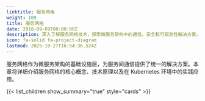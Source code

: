 ```yaml
---
linktitle: 服务网格
weight: 109
title: 服务网格
date: 2018-09-09T00:00:00Z
description: 深入了解服务网格技术，探索微服务架构中的通信、安全和可观测性解决方案，包括 Istio、Linkerd 等主流服务网格实现。
icon: fa-solid fa-project-diagram
lastmod: 2025-10-27T16:54:36.524Z
---
```


服务网格作为微服务架构的基础设施层，为服务间通信提供了统一的解决方案。本章将详细介绍服务网格的核心概念、技术原理以及在 Kubernetes 环境中的实践应用。

{{< list_children show_summary="true" style="cards"  >}}
